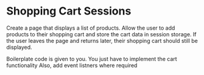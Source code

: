 # Shopping Cart Sessions

Create a page that displays a list of products. Allow the user to add products to their shopping cart and store the cart data in session storage. If the user leaves the page and returns later, their shopping cart should still be displayed.

Boilerplate code is given to you. You just have to implement the cart functionality
Also, add event listners where required